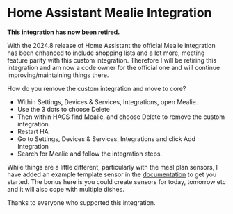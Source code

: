 # Home Assistant Mealie Integration

**This integration has now been retired.**

With the 2024.8 release of Home Assistant the official Mealie integration has been enhanced to include shopping lists and a lot more, meeting feature parity with this custom integration. Therefore I will be retiring this integration and am now a code owner for the official one and will continue improving/maintaining things there.

How do you remove the custom integration and move to core?
* Within Settings, Devices & Services, Integrations, open Mealie.
* Use the 3 dots to choose Delete
* Then within HACS find Mealie, and choose Delete to remove the custom integration.
* Restart HA
* Go to Settings, Devices & Services, Integrations and click Add Integration
* Search for Mealie and follow the integration steps.

While things are a little different, particularly with the meal plan sensors, I have added an example template sensor in the [documentation](https://www.home-assistant.io/integrations/mealie/) to get you started.  The bonus here is you could create sensors for today, tomorrow etc and it will also cope with multiple dishes.

Thanks to everyone who supported this integration.

